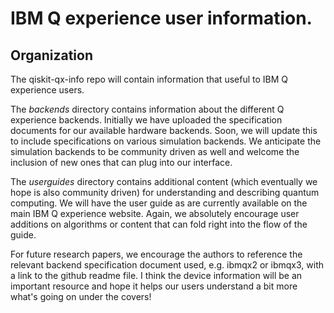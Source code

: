 # IBM Q experience user information. 

## Organization

The qiskit-qx-info repo will contain information that useful to IBM Q experience users. 

The *backends* directory contains information about the different Q experience backends. Initially we have uploaded the specification documents for our available hardware backends. Soon, we will update this to include specifications on various simulation backends. We anticipate the simulation backends to be community driven as well and welcome the inclusion of new ones that can plug into our interface.

The *userguides* directory contains additional content (which eventually we hope is also community driven) for understanding and describing quantum computing. We will have the user guide as are currently available on the main IBM Q experience website. Again, we absolutely encourage user additions on algorithms or content that can fold right into the flow of the guide.

For future research papers, we encourage the authors to reference the relevant backend specification document used, e.g. ibmqx2 or ibmqx3, with a link to the github readme file. I think the device information will be an important resource and hope it helps our users understand a bit more what's going on under the covers!
